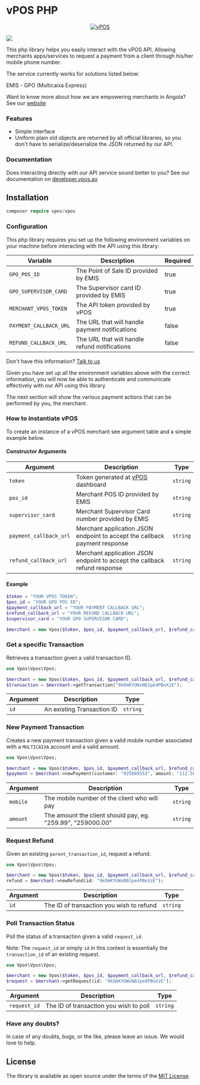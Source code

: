 # vPOS PHP

<p align="center"><a href="#/"><img src="https://github.com/v-pos/vpos-php/blob/master/assets/logo.png" alt="vPOS"></a></p>

[![](https://img.shields.io/badge/vPOS-OpenSource-blue.svg)](https://www.vpos.ao)

This php library helps you easily interact with the vPOS API,
Allowing merchants apps/services to request a payment from a client through his/her mobile phone number.

The service currently works for solutions listed below:

EMIS - GPO (Multicaixa Express)

Want to know more about how we are empowering merchants in Angola? See our [website](https://vpos.ao)

### Features
- Simple interface
- Uniform plain old objects are returned by all official libraries, so you don't have
to serialize/deserialize the JSON returned by our API.

### Documentation
Does interacting directly with our API service sound better to you? 
See our documentation on [developer.vpos.ao](https://developer.vpos.ao)

## Installation
```php
composer require vpos/vpos
```

### Configuration
This php library requires you set up the following environment variables on your machine before
interacting with the API using this library:

| Variable | Description | Required |
| --- | --- | --- |
| `GPO_POS_ID` | The Point of Sale ID provided by EMIS | true |
| `GPO_SUPERVISOR_CARD` | The Supervisor card ID provided by EMIS | true |
| `MERCHANT_VPOS_TOKEN` | The API token provided by vPOS | true |
| `PAYMENT_CALLBACK_URL` | The URL that will handle payment notifications | false |
| `REFUND_CALLBACK_URL` | The URL that will handle refund notifications | false |

Don't have this information? [Talk to us](suporte@vpos.ao)

Given you have set up all the environment variables above with the correct information, you will now
be able to authenticate and communicate effectively with our API using this library. 

The next section will show the various payment actions that can be performed by you, the merchant.

### How to instantiate vPOS
To create an instance of a vPOS merchant see argument table and a simple example below. 

#### Constructor Arguments

| Argument | Description | Type |
| --- | --- | --- |
| `token` | Token generated at [vPOS](https://merchant.vpos.ao) dashboard | `string`
| `pos_id` | Merchant POS ID provided by EMIS | `string`
| `supervisor_card` | Merchant Supervisor Card number provided by EMIS | `string`
| `payment_callback_url` | Merchant application JSON endpoint to accept the callback payment response | `string`
| `refund_callback_url` | Merchant application JSON endpoint to accept the callback refund response | `string`

#### Example

```php
$token = "YOUR VPOS TOKEN";
$pos_id = "YOUR GPO POS ID";
$payment_callback_url = "YOUR PAYMENT CALLBACK URL";
$refund_callback_url = "YOUR REFUND CALLBACK URL";
$supervisor_card = "YOUR GPO SUPERVISOR CARD";

$merchant = new Vpos($token, $pos_id, $payment_callback_url, $refund_callback_url, $supervisor_card);
```

### Get a specific Transaction
Retrieves a transaction given a valid transaction ID.

```php
use Vpos\Vpos\Vpos;

$merchant = new Vpos($token, $pos_id, $payment_callback_url, $refund_callback_url, $supervisor_card);
$transaction = $merchant->getTransaction("9kOmKYUWxN0Jpe4PBoXzE");
```

| Argument | Description | Type |
| --- | --- | --- |
| `id` | An existing Transaction ID | `string`

### New Payment Transaction
Creates a new payment transaction given a valid mobile number associated with a `MULTICAIXA` account
and a valid amount.

```php
use Vpos\Vpos\Vpos;

$merchant = new Vpos($token, $pos_id, $payment_callback_url, $refund_callback_url, $supervisor_card);
$payment = $merchant->newPayment(customer: "925889553", amount: "112.58");
```

| Argument | Description | Type |
| --- | --- | --- |
| `mobile` | The mobile number of the client who will pay | `string`
| `amount` | The amount the client should pay, eg. "259.99", "259000.00" | `string`

### Request Refund
Given an existing `parent_transaction_id`, request a refund.

```php
use Vpos\Vpos\Vpos;

$merchant = new Vpos($token, $pos_id, $payment_callback_url, $refund_callback_url, $supervisor_card);
refund = $merchant->newRefund(id: "9kOmKYUWxN0Jpe4PBoXzE");
```

| Argument | Description | Type |
| --- | --- | --- |
| `id` | The ID of transaction you wish to refund | `string`

### Poll Transaction Status
Poll the status of a transaction given a valid `request_id`. 

Note: The `request_id` or simply `id` in this context is essentially the `transaction_id` of an existing request. 

```php
use Vpos\Vpos\Vpos;

$merchant = new Vpos($token, $pos_id, $payment_callback_url, $refund_callback_url, $supervisor_card);
$request = $merchant->getRequest(id: "9kOmKYUWxN0Jpe4PBoXzE");
```

| Argument | Description | Type |
| --- | --- | --- |
| `request_id` | The ID of transaction you wish to poll | `string`

### Have any doubts?
In case of any doubts, bugs, or the like, please leave an issue. We would love to help.

License
----------------

The library is available as open source under the terms of the [MIT License](http://opensource.org/licenses/MIT).
